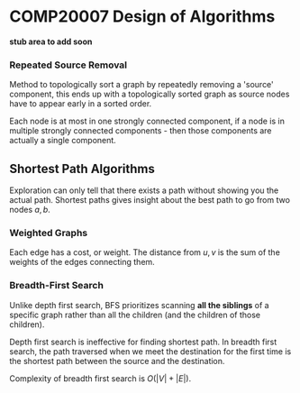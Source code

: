 # COMP20007 Design of Algorithms

**stub area to add soon**

### Repeated Source Removal

Method to topologically sort a graph by repeatedly removing a 'source' component, this ends up with a topologically sorted graph as source nodes have to appear early in a sorted order.

Each node is at most in one strongly connected component, if a node is in multiple strongly connected components - then those components are actually a single component. 

## Shortest Path Algorithms

Exploration can only tell that there exists a path without showing you the actual path. Shortest paths gives insight about the best path to go from two nodes $a,b$.

### Weighted Graphs

Each edge has a cost, or weight. The distance from $u,v$ is the sum of the weights of the edges connecting them.

### Breadth-First Search

Unlike depth first search, BFS prioritizes scanning **all the siblings** of a specific graph rather than all the children (and the children of those children).

Depth first search is ineffective for finding shortest path. In breadth first search, the path traversed when we meet the destination for the first time is the shortest path between the source and the destination.

Complexity of breadth first search is $O(|V|+|E|)$.
